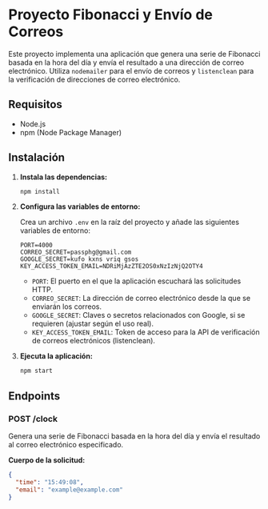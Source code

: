 
# Proyecto Fibonacci y Envío de Correos

Este proyecto implementa una aplicación que genera una serie de Fibonacci basada en la hora del día y envía el resultado a una dirección de correo electrónico. Utiliza `nodemailer` para el envío de correos y `listenclean` para la verificación de direcciones de correo electrónico.

## Requisitos

- Node.js
- npm (Node Package Manager)

## Instalación


1. **Instala las dependencias:**

    ```bash
    npm install
    ```

2. **Configura las variables de entorno:**

    Crea un archivo `.env` en la raíz del proyecto y añade las siguientes variables de entorno:

    ```dotenv
    PORT=4000
    CORREO_SECRET=passphg@gmail.com
    GOOGLE_SECRET=kufo kxns vriq gsos
    KEY_ACCESS_TOKEN_EMAIL=NDRiMjAzZTE2OS0xNzIzNjQ2OTY4
    ```

    - `PORT`: El puerto en el que la aplicación escuchará las solicitudes HTTP.
    - `CORREO_SECRET`: La dirección de correo electrónico desde la que se enviarán los correos.
    - `GOOGLE_SECRET`: Claves o secretos relacionados con Google, si se requieren (ajustar según el uso real).
    - `KEY_ACCESS_TOKEN_EMAIL`: Token de acceso para la API de verificación de correos electrónicos (listenclean).

3. **Ejecuta la aplicación:**

    ```bash
    npm start
    ```

## Endpoints

### POST /clock

Genera una serie de Fibonacci basada en la hora del día y envía el resultado al correo electrónico especificado.

**Cuerpo de la solicitud:**

```json
{
  "time": "15:49:08",
  "email": "example@example.com"
}
